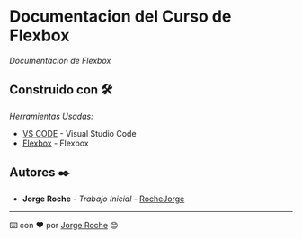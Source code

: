# Documentacion del Curso de Flexbox

_Documentacion de Flexbox_

## Construido con 🛠️

_Herramientas Usadas:_

- [VS CODE](https://code.visualstudio.com/) - Visual Studio Code
- [Flexbox](https://css-tricks.com/snippets/css/a-guide-to-flexbox/) - Flexbox

## Autores ✒️

- **Jorge Roche** - _Trabajo Inicial_ - [RocheJorge](https://github.com/RocheJorge)

---

⌨️ con ❤️ por [Jorge Roche](https://github.com/RocheJorge) 😊
